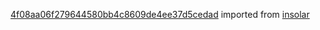 [4f08aa06f279644580bb4c8609de4ee37d5cedad](https://github.com/insolar/insolar/commit/4f08aa06f279644580bb4c8609de4ee37d5cedad) imported from [insolar](https://github.com/insolar/insolar)
